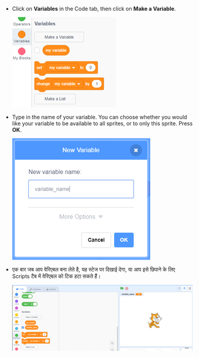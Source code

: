 + Click on **Variables** in the Code tab, then click on **Make a Variable**.
    
    ![वेरिएबल ब्लॉक](images/data-blocks.png)

+ Type in the name of your variable. You can choose whether you would like your variable to be available to all sprites, or to only this sprite. Press **OK**.
    
    ![वेरिएबल बनाएँ](images/create-variable.png)

+ एक बार जब आप वेरिएबल बना लेते है, यह स्टेज पर दिखाई देगा, या आप इसे छिपाने के लिए Scripts टैब में वेरिएबल को टिक हटा सकते हैं।
    
    ![Variable on the stage](images/variable-show.png)